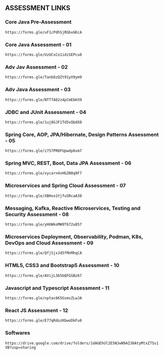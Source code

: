 ## ASSESSMENT LINKS

### Core Java Pre-Assessment

`https://forms.gle/uF1cPdhSjRGbxGKcA`

### Core Java Assessment - 01

`https://forms.gle/UzUCxCo1idiSEPcu8`

### Adv Jav Assessment - 02

`https://forms.gle/Tanb8zQZt91yX9ym9`

### Adv Java Assessment - 03

`https://forms.gle/NTTfA62z4pCmEbH39`

### JDBC and JUnit Assessment - 04

`https://forms.gle/1uj8GJF1Td5vQbdX8`

### Spring Core, AOP, JPA/Hibernate, Design Patterns Assessment - 05

`https://forms.gle/z757PR8FUpwdp6vm7`

### Spring MVC, REST, Boot, Data JPA Assessment - 06

`https://forms.gle/xycarn4vHG2N8q9F7`

### Microservices and Spring Cloud Assessment - 07

`https://forms.gle/XBHvo1YjfuSRcaA38`

### Messaging, Kafka, Reactive Microservices, Testing and Security Assessment - 08

`https://forms.gle/yHUWkoMW9T672u857`

### Microservices Deployment, Observability, Podman, K8s, DevOps and Cloud Assessment - 09

`https://forms.gle/QfjSjxJd5fMnMhqCA`

### HTML5, CSS3 and Bootstrap5 Assessment - 10

`https://forms.gle/AVijL365bQFGSBz67`

### Javascript and Typescript Assessment - 11

`https://forms.gle/nptac6K5GsmsZLwJA`

### React JS Assessment - 12

`https://forms.gle/E77qRdozKbwoDkFu8`

### Softwares

`https://drive.google.com/drive/folders/1dAGEhUl2ESNJwN9AI36AtyMtxZ7Ss1VB?usp=sharing`
